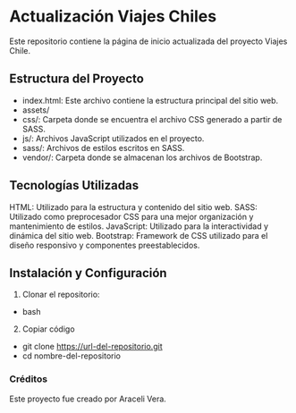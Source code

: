 # Actualización Viajes Chiles 
Este repositorio contiene la página de inicio actualizada del proyecto Viajes Chile.

## Estructura del Proyecto
- index.html: Este archivo contiene la estructura principal del sitio web.
- assets/
- css/: Carpeta donde se encuentra el archivo CSS generado a partir de SASS.
- js/: Archivos JavaScript utilizados en el proyecto.
- sass/: Archivos de estilos escritos en SASS.
- vendor/: Carpeta donde se almacenan los archivos de Bootstrap.

## Tecnologías Utilizadas
HTML: Utilizado para la estructura y contenido del sitio web.
SASS: Utilizado como preprocesador CSS para una mejor organización y mantenimiento de estilos.
JavaScript: Utilizado para la interactividad y dinámica del sitio web.
Bootstrap: Framework de CSS utilizado para el diseño responsivo y componentes preestablecidos.


## Instalación y Configuración

1. Clonar el repositorio:
- bash
2. Copiar código
- git clone https://url-del-repositorio.git
- cd nombre-del-repositorio


### Créditos
Este proyecto fue creado por Araceli Vera.
